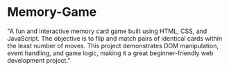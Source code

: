 # Memory-Game
"A fun and interactive memory card game built using HTML, CSS, and JavaScript. The objective is to flip and match pairs of identical cards within the least number of moves. This project demonstrates DOM manipulation, event handling, and game logic, making it a great beginner-friendly web development project."
